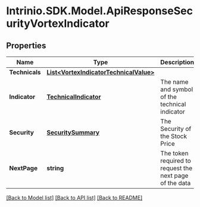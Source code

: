 # Intrinio.SDK.Model.ApiResponseSecurityVortexIndicator
## Properties

Name | Type | Description | Notes
------------ | ------------- | ------------- | -------------
**Technicals** | [**List&lt;VortexIndicatorTechnicalValue&gt;**](VortexIndicatorTechnicalValue.md) |  | [optional] 
**Indicator** | [**TechnicalIndicator**](TechnicalIndicator.md) | The name and symbol of the technical indicator | [optional] 
**Security** | [**SecuritySummary**](SecuritySummary.md) | The Security of the Stock Price | [optional] 
**NextPage** | **string** | The token required to request the next page of the data | [optional] 

[[Back to Model list]](../README.md#documentation-for-models) [[Back to API list]](../README.md#documentation-for-api-endpoints) [[Back to README]](../README.md)

